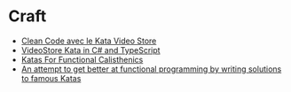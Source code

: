 # Craft

- [Clean Code avec le Kata Video Store](https://blog.soat.fr/2018/05/cleancode-videostore-cs-ts-analyse/)
- [VideoStore Kata in C# and TypeScript ](https://github.com/SoatGroup/kata-videostore)
- [Katas For Functional Calisthenics](https://codurance.com/2017/11/16/katas-for-functional-calisthenics)
- [An attempt to get better at functional programming by writing solutions to famous Katas ](https://github.com/Madmous/Kata)
